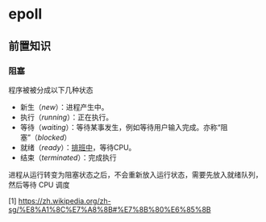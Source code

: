 # epoll

## 前置知识
### 阻塞
程序被被分成以下几种状态
- 新生（_new_）：进程产生中。
- 执行（_running_）：正在执行。
- 等待（_waiting_）：等待某事发生，例如等待用户输入完成。亦称“阻塞”（_blocked_）
- 就绪（_ready_）：[排班中](https://zh.wikipedia.org/wiki/%E6%8E%92%E7%A8%8B "调度")，等待CPU。
- 结束（_terminated_）：完成执行

进程从运行转变为阻塞状态之后，不会重新放入运行状态，需要先放入就绪队列，然后等待 CPU 调度


[1] https://zh.wikipedia.org/zh-sg/%E8%A1%8C%E7%A8%8B#%E7%8B%80%E6%85%8B